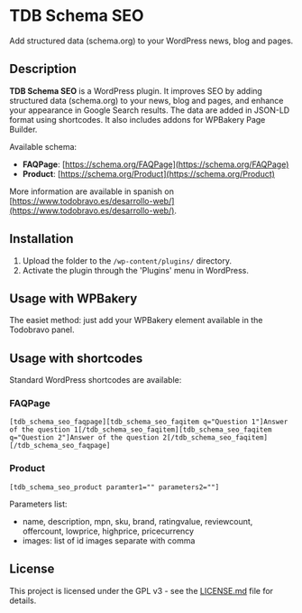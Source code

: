 # TDB Schema SEO
Add structured data (schema.org) to your WordPress news, blog and pages.

## Description ##
**TDB Schema SEO** is a WordPress plugin. It improves SEO by adding structured data (schema.org) to your news, blog and pages, and enhance your appearance in Google Search results.
The data are added in JSON-LD format using shortcodes.
It also includes addons for WPBakery Page Builder.

Available schema:
- **FAQPage**: [https://schema.org/FAQPage](https://schema.org/FAQPage)
- **Product**: [https://schema.org/Product](https://schema.org/Product)

More information are available in spanish on [https://www.todobravo.es/desarrollo-web/](https://www.todobravo.es/desarrollo-web/).

## Installation ##
1. Upload the folder to the `/wp-content/plugins/` directory.
2. Activate the plugin through the 'Plugins' menu in WordPress.

## Usage with WPBakery ##
The easiet method: just add your WPBakery element available in the Todobravo panel.

## Usage with shortcodes ##
Standard WordPress shortcodes are available:

### FAQPage ###
    [tdb_schema_seo_faqpage][tdb_schema_seo_faqitem q="Question 1"]Answer of the question 1[/tdb_schema_seo_faqitem][tdb_schema_seo_faqitem q="Question 2"]Answer of the question 2[/tdb_schema_seo_faqitem][/tdb_schema_seo_faqpage]

### Product ###
    [tdb_schema_seo_product paramter1="" parameters2=""]

Parameters list:
- name, description, mpn, sku, brand, ratingvalue, reviewcount, offercount, lowprice, highprice, pricecurrency
- images: list of id images separate with comma

## License

This project is licensed under the GPL v3 - see the [LICENSE.md](LICENSE.md) file for details.